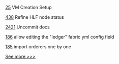 
[25](https://github.com/hyperledger-labs/fabric-machine/pull/25) VM Creation Setup

[438](https://github.com/hyperledger/cello/pull/438) Refine HLF node status

[2421](https://github.com/hyperledger/sawtooth-core/pull/2421) Uncommit docs

[186](https://github.com/hyperledger-labs/fabric-operations-console/pull/186) allow editing the "ledger" fabric yml config field

[185](https://github.com/hyperledger-labs/fabric-operations-console/pull/185) import orderers one by one


[See more >>>](https://start-here.hyperledger.org/pull-requests)
